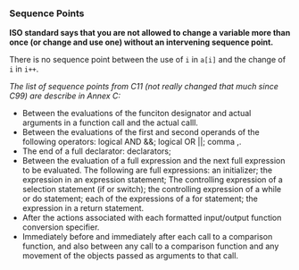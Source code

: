 ### Sequence Points

**ISO standard says that you are not allowed to change a variable more than once (or
change and use one) without an intervening sequence point.**

There is no sequence point between the use of ```i``` in ```a[i]``` and the change of
```i``` in ```i++```.

*The list of sequence points from C11 (not really changed that much since C99) are
describe in Annex C:*

- Between the evaluations of the funciton designator and actual arguments in a function
call and the actual calll.
- Between the evaluations of the first and second operands of the following operators:
logical AND &&; logical OR ||; comma ,.
- The end of a full declarator: declarators;
- Between the evaluation of a full expression and the next full expression to be
evaluated. The following are full expressions: an initializer; the expression in an
expression statement; The controlling expression of a selection statement (if or
switch); the controlling expression of a while or do statement; each of the expressions
of a for statement; the expression in a return statement.
- After the actions associated with each formatted input/output function conversion
specifier.
- Immediately before and immediately after each call to a comparison function, and also
between any call to a comparison function and any movement of the objects passed as
arguments to that call.
